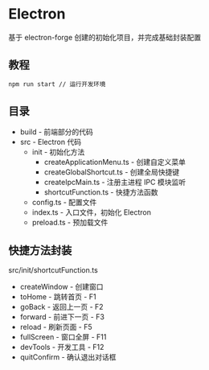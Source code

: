 # Electron

基于 electron-forge 创建的初始化项目，并完成基础封装配置

## 教程

```sh
npm run start // 运行开发环境
```

## 目录

- build - 前端部分的代码
- src - Electron 代码
  - init - 初始化方法
    - createApplicationMenu.ts - 创建自定义菜单
    - createGlobalShortcut.ts - 创建全局快捷键
    - createIpcMain.ts - 注册主进程 IPC 模块监听
    - shortcutFunction.ts - 快捷方法函数
  - config.ts - 配置文件
  - index.ts - 入口文件，初始化 Electron
  - preload.ts - 预加载文件

## 快捷方法封装

src/init/shortcutFunction.ts

- createWindow - 创建窗口
- toHome - 跳转首页 - F1
- goBack - 返回上一页 - F2
- forward - 前进下一页 - F3
- reload - 刷新页面 - F5
- fullScreen - 窗口全屏 - F11
- devTools - 开发工具 - F12
- quitConfirm - 确认退出对话框
